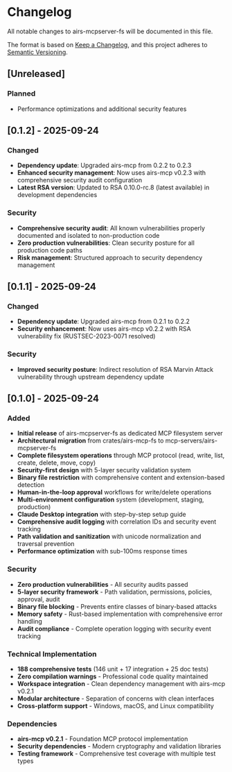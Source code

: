 # Changelog

All notable changes to airs-mcpserver-fs will be documented in this file.

The format is based on [Keep a Changelog](https://keepachangelog.com/en/1.0.0/),
and this project adheres to [Semantic Versioning](https://semver.org/spec/v2.0.0.html).

## [Unreleased]

### Planned
- Performance optimizations and additional security features

## [0.1.2] - 2025-09-24

### Changed
- **Dependency update**: Upgraded airs-mcp from 0.2.2 to 0.2.3
- **Enhanced security management**: Now uses airs-mcp v0.2.3 with comprehensive security audit configuration
- **Latest RSA version**: Updated to RSA 0.10.0-rc.8 (latest available) in development dependencies

### Security
- **Comprehensive security audit**: All known vulnerabilities properly documented and isolated to non-production code
- **Zero production vulnerabilities**: Clean security posture for all production code paths
- **Risk management**: Structured approach to security dependency management

## [0.1.1] - 2025-09-24

### Changed
- **Dependency update**: Upgraded airs-mcp from 0.2.1 to 0.2.2
- **Security enhancement**: Now uses airs-mcp v0.2.2 with RSA vulnerability fix (RUSTSEC-2023-0071 resolved)

### Security
- **Improved security posture**: Indirect resolution of RSA Marvin Attack vulnerability through upstream dependency update

## [0.1.0] - 2025-09-24

### Added
- **Initial release** of airs-mcpserver-fs as dedicated MCP filesystem server
- **Architectural migration** from crates/airs-mcp-fs to mcp-servers/airs-mcpserver-fs
- **Complete filesystem operations** through MCP protocol (read, write, list, create, delete, move, copy)
- **Security-first design** with 5-layer security validation system
- **Binary file restriction** with comprehensive content and extension-based detection
- **Human-in-the-loop approval** workflows for write/delete operations
- **Multi-environment configuration** system (development, staging, production)
- **Claude Desktop integration** with step-by-step setup guide
- **Comprehensive audit logging** with correlation IDs and security event tracking
- **Path validation and sanitization** with unicode normalization and traversal prevention
- **Performance optimization** with sub-100ms response times

### Security
- **Zero production vulnerabilities** - All security audits passed
- **5-layer security framework** - Path validation, permissions, policies, approval, audit
- **Binary file blocking** - Prevents entire classes of binary-based attacks
- **Memory safety** - Rust-based implementation with comprehensive error handling
- **Audit compliance** - Complete operation logging with security event tracking

### Technical Implementation
- **188 comprehensive tests** (146 unit + 17 integration + 25 doc tests)
- **Zero compilation warnings** - Professional code quality maintained
- **Workspace integration** - Clean dependency management with airs-mcp v0.2.1
- **Modular architecture** - Separation of concerns with clean interfaces
- **Cross-platform support** - Windows, macOS, and Linux compatibility

### Dependencies
- **airs-mcp v0.2.1** - Foundation MCP protocol implementation
- **Security dependencies** - Modern cryptography and validation libraries
- **Testing framework** - Comprehensive test coverage with multiple test types
